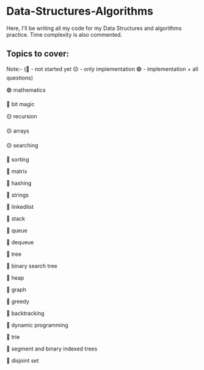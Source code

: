 # Data-Structures-Algorithms
Here, I'll be writing all my code for my Data Structures and algorithms practice. Time complexity is also commented.
## Topics to cover: 

Note:- (:red_circle: - not started yet  :yellow_circle: - only implementation  :green_circle: - implementation + all questions)

:green_circle:	mathematics

:red_circle:	bit magic

:yellow_circle:		recursion

:yellow_circle:		arrays

:yellow_circle:		searching

:red_circle:	sorting

:red_circle:	matrix

:red_circle:	hashing

:red_circle:	strings

:red_circle:	linkedlist

:red_circle:	stack

:red_circle:	queue

:red_circle:	dequeue

:red_circle:	tree

:red_circle:	binary search tree

:red_circle:	heap 

:red_circle:	graph

:red_circle:  greedy

:red_circle:	backtracking

:red_circle:	dynamic programming

:red_circle:	trie

:red_circle:	segment and binary indexed trees

:red_circle:	disjoint set


